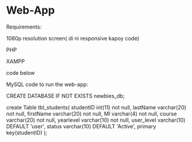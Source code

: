 # Web-App

Requirements:

1080p resolution screen( di ni responsive kapoy code)

PHP

XAMPP

code below

MySQL code to run the web-app:

CREATE DATABASE IF NOT EXISTS newbies_db;

create Table tbl_students(
    studentID int(11) not null,
    lastName varchar(20) not null,
    firstName varchar(20) not null,
    MI varchar(4) not null,
    course varchar(20) not null,
    yearlevel varchar(10) not null,
    user_level varchar(10) DEFAULT 'user',
    status varchar(10) DEFAULT 'Active',
    primary key(studentID)
);

